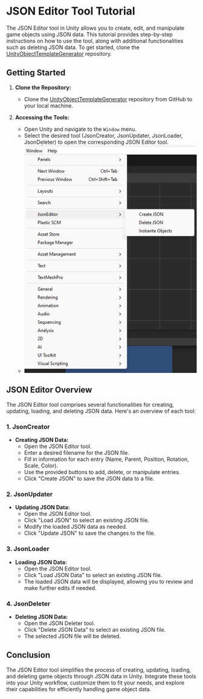 # JSON Editor Tool Tutorial

The JSON Editor tool in Unity allows you to create, edit, and manipulate game objects using JSON data. This tutorial provides step-by-step instructions on how to use the tool, along with additional functionalities such as deleting JSON data. To get started, clone the [UnityObjectTemplateGenerator](https://github.com/xlibraries/UnityObjectTemplateGenerator) repository.

## Getting Started

1. **Clone the Repository:**
   - Clone the [UnityObjectTemplateGenerator](https://github.com/xlibraries/UnityObjectTemplateGenerator) repository from GitHub to your local machine.

2. **Accessing the Tools:**
   - Open Unity and navigate to the `Window` menu.
   - Select the desired tool (JsonCreator, JsonUpdater, JsonLoader, JsonDeleter) to open the corresponding JSON Editor tool.
	- ![Alt text](image.png)

## JSON Editor Overview

The JSON Editor tool comprises several functionalities for creating, updating, loading, and deleting JSON data. Here's an overview of each tool:

### 1. JsonCreator

- **Creating JSON Data:**
  - Open the JSON Editor tool.
  - Enter a desired filename for the JSON file.
  - Fill in information for each entry (Name, Parent, Position, Rotation, Scale, Color).
  - Use the provided buttons to add, delete, or manipulate entries.
  - Click "Create JSON" to save the JSON data to a file.

### 2. JsonUpdater

- **Updating JSON Data:**
  - Open the JSON Editor tool.
  - Click "Load JSON" to select an existing JSON file.
  - Modify the loaded JSON data as needed.
  - Click "Update JSON" to save the changes to the file.

### 3. JsonLoader

- **Loading JSON Data:**
  - Open the JSON Editor tool.
  - Click "Load JSON Data" to select an existing JSON file.
  - The loaded JSON data will be displayed, allowing you to review and make further edits if needed.

### 4. JsonDeleter

- **Deleting JSON Data:**
  - Open the JSON Deleter tool.
  - Click "Delete JSON Data" to select an existing JSON file.
  - The selected JSON file will be deleted.

## Conclusion

The JSON Editor tool simplifies the process of creating, updating, loading, and deleting game objects through JSON data in Unity. Integrate these tools into your Unity workflow, customize them to fit your needs, and explore their capabilities for efficiently handling game object data.